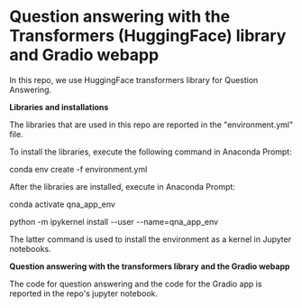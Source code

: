 # Question answering with the Transformers (HuggingFace) library and Gradio webapp

In this repo, we use HuggingFace transformers library for Question Answering. 

**Libraries and installations**

The libraries that are used in this repo are reported in the "environment.yml" file.

To install the libraries, execute the following command in Anaconda Prompt:

conda env create -f environment.yml

After the libraries are installed, execute in Anaconda Prompt:

conda activate qna_app_env

python -m ipykernel install --user --name=qna_app_env

The latter command is used to install the environment as a kernel in Jupyter notebooks.

**Question answering with the transformers library and the Gradio webapp**

The code for question answering and the code for the Gradio app is reported in the repo's jupyter notebook.
